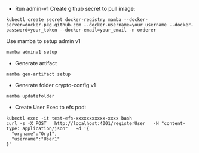 - Run admin-v1
Create github secret to pull image:
```
kubectl create secret docker-registry mamba --docker-server=docker.pkg.github.com --docker-username=your_username --docker-password=your_token --docker-email=your_email -n orderer
```
Use mamba to setup admin v1
```
mamba adminv1 setup
```

- Generate artifact
```
mamba gen-artifact setup
```

- Generate folder crypto-config v1
```
mamba updatefolder
```

- Create User
Exec to efs pod:
```ls
kubectl exec -it test-efs-xxxxxxxxxxx-xxxx bash
curl -s -X POST   http://localhost:4001/registerUser   -H "content-type: application/json"   -d '{
  "orgname":"Org1",
  "username":"User1"
}'
```
